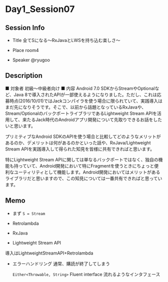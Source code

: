 # Day1_Session07

## Session Info
* Title
全てSになる〜RxJavaとLWSを持ち込む楽しさ〜

* Place
room4

* Speaker
@ryugoo

## Description
■ 対象者
初級〜中級者向け
■ 内容
Android 7.0 SDKからStreamやOptionalなど、Java 8で導入されたAPIが一部使えるようになりました。ただし、これは応募時点(2016/10/01)ではJackコンパイラを使う場合に限られていて、実践導入はまだ先になりそうです。そこで、以前から話題となっているRxJavaや、Stream/OptionalのバックポートライブラリであるLightweight Stream APIを活用して、来たるJack時代のAndroidアプリ開発について先取りできるお話をしたいと思います。

プリミティブなAndroid SDKのAPIを使う場合と比較してどのようなメリットがあるのか、デメリットは何があるのかといった話や、RxJava/Lightweight Stream APIを実践導入して得られた知見を皆様に共有できればと思います。

特にLightweight Stream APIに関しては単なるバックポートではなく、独自の機能も持っていて、Android開発において特にFragmentを使うときにちょっと便利なユーティリティとして機能します。Android開発においてはメリットがあるライブラリだと思いますので、この知見については一番共有できればと思っています。

## Memo
* まず
`S = Stream`

* Retrolambda
* RxJava
* Lightweight Stream API

導入はLightweightStreamAPI+Retrolambda

* エラーハンドリング
    通常、購読が終了してしまう

    `Either<Throwable, String>`
    Fluent interface    流れるようなインタフェース
